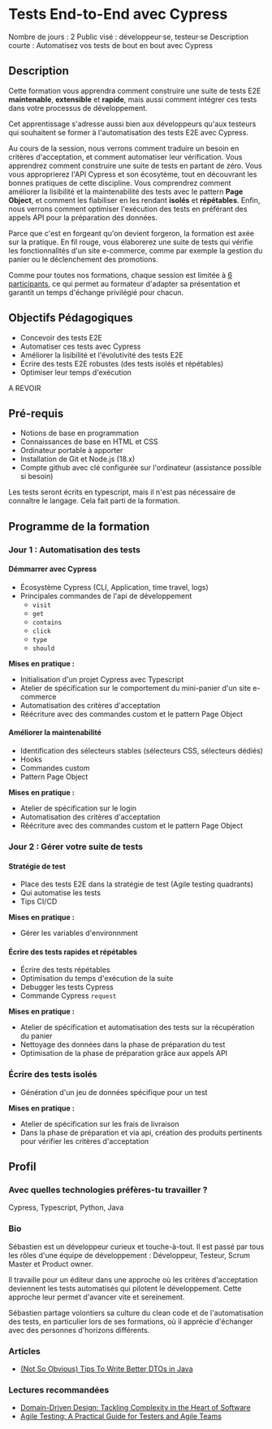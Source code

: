 # Tests End-to-End avec Cypress

Nombre de jours : 2
Public visé : développeur·se, testeur·se
Description courte : Automatisez vos tests de bout en bout avec Cypress


## Description

Cette formation vous apprendra comment construire une suite de tests E2E **maintenable**, **extensible** et **rapide**, mais aussi comment intégrer ces tests dans votre processus de développement. 

Cet apprentissage s'adresse aussi bien aux développeurs qu'aux testeurs qui souhaitent se former à l'automatisation des tests E2E avec Cypress.

Au cours de la session, nous verrons comment traduire un besoin en critères d'acceptation, et comment automatiser leur vérification. Vous apprendrez comment construire une suite de tests en partant de zéro. Vous vous approprierez l'API Cypress et son écosytème, tout en découvrant les bonnes pratiques de cette discipline. Vous comprendrez comment améliorer la lisibilité et la maintenabilité des tests avec le pattern **Page Object**, et comment les fiabiliser en les rendant **isolés** et **répétables**. Enfin, nous verrons comment optimiser l'exécution des tests en préférant des appels API pour la préparation des données.

Parce que c'est en forgeant qu'on devient forgeron, la formation est axée sur la pratique. En fil rouge, vous élaborerez une suite de tests qui vérifie les fonctionnalités d'un site e-commerce, comme par exemple la gestion du panier ou le déclenchement des promotions.

Comme pour toutes nos formations, chaque session est limitée à [6 participants](https://www.humancoders.com/pages/manifeste#taille-humaine), ce qui permet au formateur d'adapter sa présentation et garantit un temps d'échange privilégié pour chacun.


## Objectifs Pédagogiques

- Concevoir des tests E2E
- Automatiser ces tests avec Cypress
- Améliorer la lisibilité et l'évolutivité des tests E2E
- Écrire des tests E2E robustes (des tests isolés et répétables)
- Optimiser leur temps d'exécution

A REVOIR

## Pré-requis

- Notions de base en programmation
- Connaissances de base en HTML et CSS
- Ordinateur portable à apporter
- Installation de Git et Node.js (18.x)
- Compte github avec clé configurée sur l'ordinateur (assistance possible si besoin)

Les tests seront écrits en typescript, mais il n'est pas nécessaire de connaître le langage. Cela fait parti de la formation.


## Programme de la formation

### Jour 1 : Automatisation des tests

#### Démmarrer avec Cypress

- Écosystème Cypress (CLI, Application, time travel, logs)
- Principales commandes de l'api de développement
  - `visit`
  - `get`
  - `contains`
  - `click`
  - `type`
  - `should`

**Mises en pratique :**
 - Initialisation d'un projet Cypress avec Typescript
 - Atelier de spécification sur le comportement du mini-panier d'un site e-commerce
 - Automatisation des critères d'acceptation
 - Réécriture avec des commandes custom et le pattern Page Object

#### Améliorer la maintenabilité
- Identification des sélecteurs stables (sélecteurs CSS, sélecteurs dédiés)
- Hooks
- Commandes custom
- Pattern Page Object

**Mises en pratique :**
 - Atelier de spécification sur le login
 - Automatisation des critères d'acceptation
 - Réécriture avec des commandes custom et le pattern Page Object
 
### Jour 2 : Gérer votre suite de tests


#### Stratégie de test
- Place des tests E2E dans la stratégie de test (Agile testing quadrants)
- Qui automatise les tests
- Tips CI/CD

**Mises en pratique :**
 - Gérer les variables d'environnment


#### Écrire des tests rapides et répétables

- Écrire des tests répétables
- Optimisation du temps d'exécution de la suite
- Debugger les tests Cypress
- Commande Cypress `request`

**Mises en pratique :**
 - Atelier de spécification et automatisation des tests sur la récupération du panier
 - Nettoyage des données dans la phase de préparation du test
 - Optimisation de la phase de préparation grâce aux appels API


### Écrire des tests isolés

- Génération d'un jeu de données spécifique pour un test

**Mises en pratique :**
 - Atelier de spécification sur les frais de livraison
 - Dans la phase de préparation et via api, création des produits pertinents pour vérifier les critères d'acceptation



## Profil

### Avec quelles technologies préfères-tu travailler ?

Cypress, Typescript, Python, Java

### Bio

Sébastien est un développeur curieux et touche-à-tout. Il est passé par tous les rôles d'une équipe de développement : Développeur, Testeur, Scrum Master et Product owner.

Il travaille pour un éditeur dans une approche où les critères d'acceptation deviennent les tests automatisés qui pilotent le développement. Cette approche leur permet d'avancer vite et sereinement.

Sébastien partage volontiers sa culture du clean code et de l'automatisation des tests, en particulier lors de ses formations, où il apprécie d'échanger avec des personnes d'horizons différents.

### Articles

- [(Not So Obvious) Tips To Write Better DTOs in Java](https://medium.com/javarevisited/not-so-obvious-tips-to-write-better-dtos-in-java-c6116895b180)

### Lectures recommandées

- [Domain-Driven Design: Tackling Complexity in the Heart of Software](https://www.amazon.fr/Domain-Driven-Design-Tackling-Complexity-Software/dp/0321125215/)
- [Agile Testing: A Practical Guide for Testers and Agile Teams](https://www.amazon.fr/Agile-Testing-Practical-Guide-Testers/dp/0321534468/)

